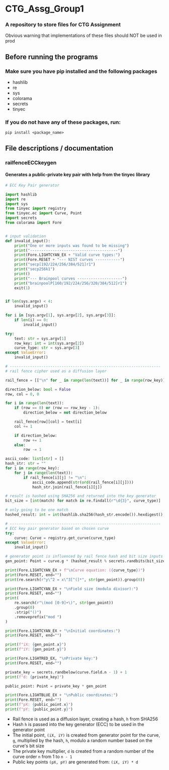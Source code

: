 # CTG_Assg_Group1
### A repository to store files for CTG Assignment
Obvious warning that implementations of these files should NOT be used in prod

## Before running the programs
### Make sure you have pip installed and the following packages
- hashlib
- re
- sys
- colorama
- secrets
- tinyec

### If you do not have any of these packages, run:
`pip install <package_name>`

## File descriptions / documentation
### railfenceECCkeygen
#### Generates a public-private key pair with help from the tinyec library
```python
# ECC Key Pair generator

import hashlib
import re
import sys
from tinyec import registry
from tinyec.ec import Curve, Point
import secrets
from colorama import Fore


# input validation
def invalid_input():
    print("One or more inputs was found to be missing")
    print("---------------------------------------")
    print(Fore.LIGHTCYAN_EX + "Valid curve types:")
    print(Fore.RESET + "--- NIST curves -----------")
    print("secp[192/224/256/384/521]r1")
    print("secp256k1")
    print()
    print("--- Brainpool curves --------------------")
    print("brainpoolP[160/192/224/256/320/384/512]r1")
    exit(1)


if len(sys.argv) < 4:
    invalid_input()

for i in [sys.argv[1], sys.argv[2], sys.argv[3]]:
    if len(i) == 0:
        invalid_input()

try:
    text: str = sys.argv[1]
    row_key: int = int(sys.argv[2])
    curve_type: str = sys.argv[3]
except ValueError:
    invalid_input()

# -------------------------------------------------------------------
# rail fence cipher used as a diffusion layer

rail_fence = [["\n" for _ in range(len(text))] for _ in range(row_key)]

direction_below: bool = False
row, col = 0, 0

for i in range(len(text)):
    if (row == 0) or (row == row_key - 1):
        direction_below = not direction_below

    rail_fence[row][col] = text[i]
    col += 1

    if direction_below:
        row += 1
    else:
        row -= 1

ascii_code: list[str] = []
hash_str: str = ""
for i in range(row_key):
    for j in range(len(text)):
        if rail_fence[i][j] != "\n":
            ascii_code.append(str(ord(rail_fence[i][j])))
            hash_str.join(rail_fence[i][j])

# result is hashed using SHA256 and returned into the key generator
bit_size = [int(match) for match in re.findall(r"\d{3}", curve_type)]

# only going to be one match
hashed_result: int = int(hashlib.sha256(hash_str.encode()).hexdigest(), 16)

# -------------------------------------------------------------------
# ECC key pair generator based on chosen curve
try:
    curve: Curve = registry.get_curve(curve_type)
except ValueError:
    invalid_input()

# generator point is influenced by rail fence hash and bit size inputs
gen_point: Point = curve.g * (hashed_result % secrets.randbits(bit_size[0]))

print(Fore.LIGHTCYAN_EX + f"\nCurve equation: ({curve_type})")
print(Fore.RESET, end="")
print(re.search(r"y\^2 = x\^3[^(]*", str(gen_point)).group(0))

print(Fore.LIGHTCYAN_EX + "\nField size (modulo divisor):")
print(Fore.RESET, end="")
print(
    re.search(r"\(mod [0-9]+\)", str(gen_point))
    .group(0)
    .strip("()")
    .removeprefix("mod ")
)

print(Fore.LIGHTCYAN_EX + "\nInitial coordinates:")
print(Fore.RESET, end="")

print(f"iX: {gen_point.x}")
print(f"iY: {gen_point.y}")

print(Fore.LIGHTRED_EX, "\nPrivate key:")
print(Fore.RESET, end="")

private_key = secrets.randbelow(curve.field.n - 1) + 1
print(f"d: {private_key}")

public_point: Point = private_key * gen_point

print(Fore.LIGHTBLUE_EX + "\nPublic coordinates:")
print(Fore.RESET, end="")
print(f"pX: {public_point.x}")
print(f"pY: {public_point.y}")
```
- Rail fence is used as a diffusion layer, creating a hash, `h` from SHA256 
- Hash `h` is passed into the key generator (ECC) to be used in the generator point
- The initial point, `(iX, iY)` is created from generator point for the curve, `g`, multiplied by the hash, `h`, modulo a random number based on the curve's bit size
- The private key multiplier, `d` is created from a random number of the curve order `n` from 1 to `n - 1`
- Public key points `(pX, pY)` are generated from: `(iX, iY) * d`
